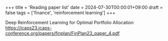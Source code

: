 +++
title = 'Reading paper list'
date = 2024-07-30T00:00:01+09:00
draft = false
tags = ['finance', 'reinforcement learning']
+++

Deep Reinforcement Learning for Optimal Portfolio Allocation
https://icaps23.icaps-conference.org/papers/finplan/FinPlan23_paper_4.pdf
